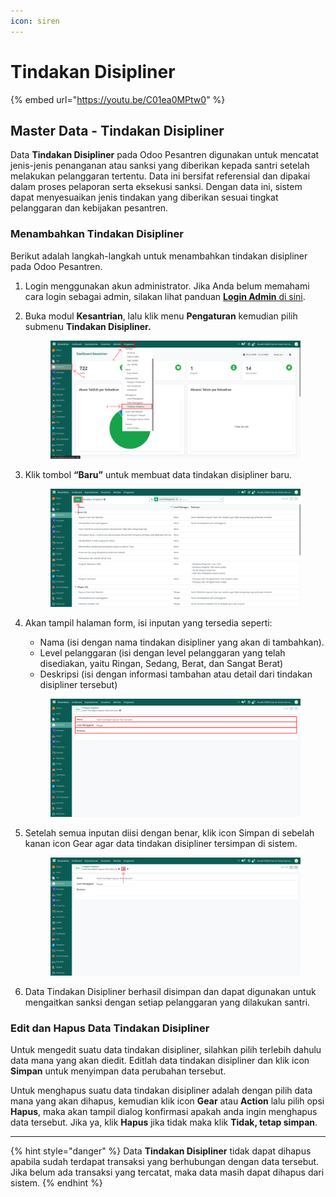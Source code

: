 ```yaml
---
icon: siren
---
```


# Tindakan Disipliner

{% embed url="https://youtu.be/C01ea0MPtw0" %}

## Master Data - Tindakan Disipliner

Data **Tindakan Disipliner** pada Odoo Pesantren digunakan untuk mencatat jenis-jenis penanganan atau sanksi yang diberikan kepada santri setelah melakukan pelanggaran tertentu. Data ini bersifat referensial dan dipakai dalam proses pelaporan serta eksekusi sanksi. Dengan data ini, sistem dapat menyesuaikan jenis tindakan yang diberikan sesuai tingkat pelanggaran dan kebijakan pesantren.

### Menambahkan Tindakan Disipliner

Berikut adalah langkah-langkah untuk menambahkan tindakan disipliner pada Odoo Pesantren.

1. Login menggunakan akun administrator. Jika Anda belum memahami cara login sebagai admin, silakan lihat panduan [**Login Admin** di sini](../../../panduan-login/login-admin.md).
2.  Buka modul **Kesantrian**, lalu klik menu **Pengaturan** kemudian pilih submenu **Tindakan Disipliner.**

    <figure><img src="../../../.gitbook/assets/images-178.png" alt=""><figcaption></figcaption></figure>


3.  Klik tombol **“Baru”** untuk membuat data tindakan disipliner baru.&#x20;

    <figure><img src="../../../.gitbook/assets/images-179.png" alt=""><figcaption></figcaption></figure>


4.  Akan tampil halaman form, isi inputan yang tersedia seperti:

    * Nama (isi dengan nama tindakan disipliner yang akan di tambahkan).
    * Level pelanggaran (isi dengan level pelanggaran yang telah disediakan, yaitu Ringan, Sedang, Berat, dan Sangat Berat)
    * Deskripsi (isi dengan informasi tambahan atau detail dari tindakan disipliner tersebut)

    <figure><img src="../../../.gitbook/assets/images-180.png" alt=""><figcaption></figcaption></figure>


5.  Setelah semua inputan diisi dengan benar, klik icon Simpan di sebelah kanan icon Gear agar data tindakan disipliner tersimpan di sistem.

    <figure><img src="../../../.gitbook/assets/images-181.png" alt=""><figcaption></figcaption></figure>


6. Data Tindakan Disipliner berhasil disimpan dan dapat digunakan untuk mengaitkan sanksi dengan setiap pelanggaran yang dilakukan santri.

### Edit dan Hapus Data Tindakan Disipliner

Untuk mengedit suatu data tindakan disipliner, silahkan pilih terlebih dahulu data mana yang akan diedit. Editlah data tindakan disipliner dan klik icon **Simpan** untuk menyimpan data perubahan tersebut.

Untuk menghapus suatu data tindakan disipliner adalah dengan pilih data mana yang akan dihapus, kemudian klik icon **Gear** atau **Action** lalu pilih opsi **Hapus**, maka akan tampil dialog konfirmasi apakah anda ingin menghapus data tersebut. Jika ya, klik **Hapus** jika tidak maka klik **Tidak, tetap simpan**.

***

{% hint style="danger" %}
Data **Tindakan Disipliner** tidak dapat dihapus apabila sudah terdapat transaksi yang berhubungan dengan data tersebut. Jika belum ada transaksi yang tercatat, maka data masih dapat dihapus dari sistem.
{% endhint %}
